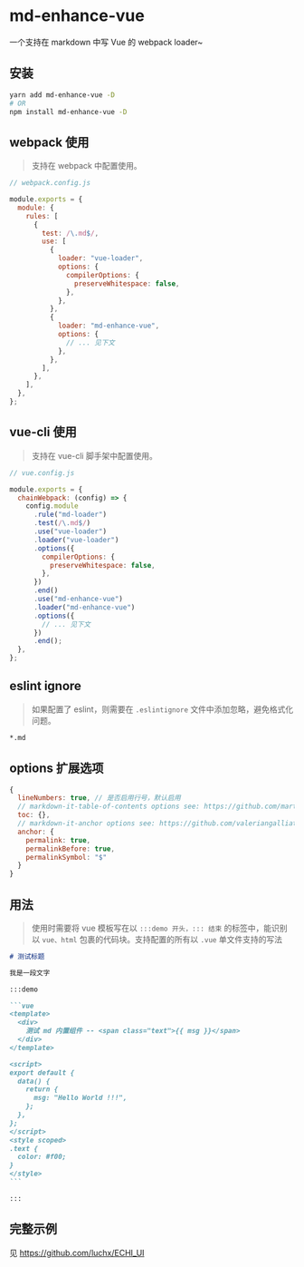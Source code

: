 # md-enhance-vue

一个支持在 markdown 中写 Vue 的 webpack loader~

## 安装

```bash
yarn add md-enhance-vue -D
# OR
npm install md-enhance-vue -D
```

## webpack 使用

> 支持在 webpack 中配置使用。

```js
// webpack.config.js

module.exports = {
  module: {
    rules: [
      {
        test: /\.md$/,
        use: [
          {
            loader: "vue-loader",
            options: {
              compilerOptions: {
                preserveWhitespace: false,
              },
            },
          },
          {
            loader: "md-enhance-vue",
            options: {
              // ... 见下文
            },
          },
        ],
      },
    ],
  },
};
```

## vue-cli 使用

> 支持在 vue-cli 脚手架中配置使用。

```js
// vue.config.js

module.exports = {
  chainWebpack: (config) => {
    config.module
      .rule("md-loader")
      .test(/\.md$/)
      .use("vue-loader")
      .loader("vue-loader")
      .options({
        compilerOptions: {
          preserveWhitespace: false,
        },
      })
      .end()
      .use("md-enhance-vue")
      .loader("md-enhance-vue")
      .options({
        // ... 见下文
      })
      .end();
  },
};
```

## eslint ignore

> 如果配置了 eslint，则需要在 `.eslintignore` 文件中添加忽略，避免格式化问题。

```bash
*.md
```

## options 扩展选项

```js
{
  lineNumbers: true, // 是否启用行号，默认启用
  // markdown-it-table-of-contents options see: https://github.com/martinlissmyr/markdown-it-table-of-contents
  toc: {},
  // markdown-it-anchor options see: https://github.com/valeriangalliat/markdown-it-anchor
  anchor: {
    permalink: true,
    permalinkBefore: true,
    permalinkSymbol: "$"
  }
}
```

## 用法

> 使用时需要将 vue 模板写在以 `:::demo 开头，::: 结束` 的标签中，能识别以 `vue、html` 包裹的代码块。支持配置的所有以 `.vue` 单文件支持的写法

````markdown
# 测试标题

我是一段文字

:::demo

```vue
<template>
  <div>
    测试 md 内置组件 -- <span class="text">{{ msg }}</span>
  </div>
</template>

<script>
export default {
  data() {
    return {
      msg: "Hello World !!!",
    };
  },
};
</script>
<style scoped>
.text {
  color: #f00;
}
</style>
```

:::
````

## 完整示例

见 <https://github.com/luchx/ECHI_UI>
